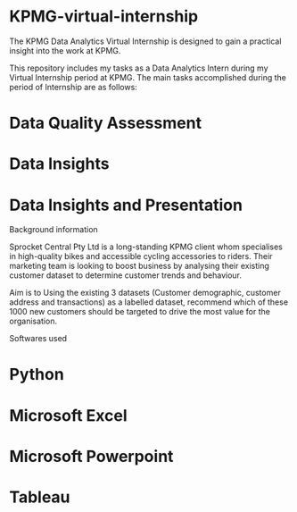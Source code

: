 # KPMG-virtual-internship

The KPMG Data Analytics Virtual Internship is designed to gain a practical insight into the work at KPMG.

This repository includes my tasks as a Data Analytics Intern during my Virtual Internship period at KPMG. 
The main tasks accomplished during the period of Internship are as follows:

# Data Quality Assessment
# Data Insights
# Data Insights and Presentation

Background information

Sprocket Central Pty Ltd is a long-standing KPMG client whom specialises in high-quality bikes and accessible cycling accessories to riders. Their marketing team is looking to boost business by analysing their existing customer dataset to determine customer trends and behaviour. 

Aim is to Using the existing 3 datasets (Customer demographic, customer address and transactions) as a labelled dataset,  recommend which of these 1000 new customers should be targeted to drive the most value for the organisation. 


Softwares  used 
# Python
# Microsoft Excel
# Microsoft Powerpoint
# Tableau


